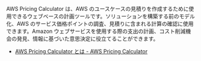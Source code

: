 AWS Pricing Calculator は、AWS のユースケースの見積りを作成するために使用できるウェブベースの計画ツールです。ソリューションを構築する前のモデル化、AWS のサービス価格ポイントの調査、見積りに含まれる計算の確認に使用できます。Amazon ウェブサービスを使用する際の支出の計画、コスト削減機会の発見、情報に基づいた意思決定に役立てることができます。

- [AWS Pricing Calculator とは - AWS Pricing Calculator](https://docs.aws.amazon.com/ja_jp/pricing-calculator/latest/userguide/what-is-pricing-calculator.html)